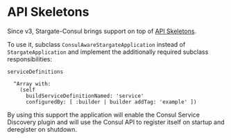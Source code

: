 # API Skeletons

Since v3, Stargate-Consul brings support on top of [API Skeletons](https://github.com/ba-st/Stargate/blob/release-candidate/docs/reference/Skeleton.md).

To use it, subclass `ConsulAwareStargateApplication` instead of `StargateApplication`
and implement the additionally required subclass responsibilities:

```smalltalk
serviceDefinitions

  ^Array with: 
    (self
      buildServiceDefinitionNamed: 'service'
      configuredBy: [ :builder | builder addTag: 'example' ])
```

By using this support the application will enable the Consul Service Discovery plugin
and will use the Consul API to register itself on startup and deregister on shutdown.
